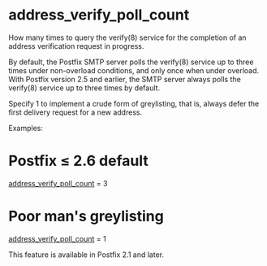 # address_verify_poll_count 


How many times to query the verify(8) service for the completion
of an address verification request in progress.


 By default, the Postfix SMTP server polls the verify(8) service
up to three times under non-overload conditions, and only once when
under overload.  With Postfix version 2.5 and earlier, the SMTP
server always polls the verify(8) service up to three times by
default.  


Specify 1 to implement a crude form of greylisting, that is, always
defer the first delivery request for a new address.



Examples:



# Postfix &le; 2.6 default
<a href="postconf.5.html#address_verify_poll_count">address_verify_poll_count</a> = 3
# Poor man's greylisting
<a href="postconf.5.html#address_verify_poll_count">address_verify_poll_count</a> = 1



This feature is available in Postfix 2.1 and later.



